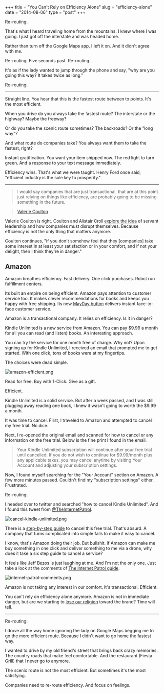 +++
title = "You Can't Rely on Efficiency Alone"
slug = "efficiency-alone"
date = "2014-08-06"
type = "post"
+++ 


Re-routing. 

That's what I heard traveling home from the mountains. I knew where I was going. I just got off the interstate and was headed home. 

Rather than turn off the Google Maps app, I left it on. And it didn't agree with me. 

Re-routing. Five seconds past. Re-routing.  

It's as if the lady wanted to jump through the phone and say, "why are you going this way? It takes twice as long." 

Re-routing. 

* * * 

Straight line. You hear that this is the fastest route between to points. It's the most efficient. 

When you drive do you always take the fastest route? The interstate or the highway? Maybe the freeway? 

Or do you take the scenic route sometimes? The backroads? Or the "long way"?

And what route do companies take? You always want them to take the fastest, right? 

Instant gratification. You want your item shipped now. The red light to turn green. And a response to your text message immediately. 

Efficiency wins. That's what we were taught. Henry Ford once said, "efficient industry is the sole key to prosperity."

* * * 

> I would say companies that are just transactional, that are at this point just relying on things like efficiency, are probably going to be missing something in the future.

> [Valerie Coulton](http://people.hotdogsandeggs.com/valerie-coulton) 

Valerie Coulton is right. Coulton and Alistair Croll [explore the idea](http://tiltthewindmill.com/innovation-culture-and-design-valerie-coulton/) of servant leadership and how companies must disrupt themselves. Because efficiency is not the only thing that matters anymore. 

Coulton continues, "if you don't somehow feel that they [companies] take some interest in at least your satisfaction or in your comfort, and if not your delight, then I think they're in danger." 

## Amazon 

Amazon breathes efficiency. Fast delivery. One click purchases. Robot run fulfillment centers. 

Its built an empire on being efficient. Amazon pays attention to customer service too. It makes clever recommendations for books and keeps you happy with free shipping. Its new [MayDay button](http://www.amazon.com/gp/help/customer/display.html?nodeId=201349900) delivers instant face-to-face customer service. 

Amazon is a transactional company. It relies on efficiency. Is it in danger? 

Kindle Unlimited is a new service from Amazon. You can pay $9.99 a month for all you can read (and listen) books. An interesting approach. 

You can try the service for one month free of charge. Why not? Upon signing up for Kindle Unlimited, I received an email that prompted me to get started. With one click, tons of books were at my fingertips. 

The choices were dead simple. 

![amazon-efficient.png](https://draftin.com:443/images/18685?token=8J6Fd-hTBkidDDJLvZls_QJA9X_e_CL1IrxQjQ73ds588H70s_ZSzxmoOn5nolrSyELT4syx7p5-flJuMy1Xeec)  

Read for free. Buy with 1-Click. Give as a gift. 

Efficient. 

Kindle Unlimited is a solid service. But after a week passed, and I was still plugging away reading one book, I knew it wasn't going to worth the $9.99 a month. 

It was time to cancel. First, I traveled to Amazon and attempted to cancel my free trial. No dice.

Next, I re-opened the original email and scanned for how to cancel or any information on the free trial. Below is the fine print I found in the email. 

> Your Kindle Unlimited subscription will continue after your free trial until cancelled. If you do not wish to continue for $9.99/month plus any applicable taxes, you may cancel anytime by visiting Your Account and adjusting your subscription settings.

Now, I found myself searching for the "Your Account" section on Amazon. A few more minutes passed. Couldn't find my "subscription settings" either. Frustrated. 

Re-routing. 

I headed over to twitter and searched "how to cancel Kindle Unlimited". And I found this tweet from [@TheInternetPatrol](https://twitter.com/InternetPatrol). 

![cancel-kindle-unlimited.png](https://draftin.com:443/images/18687?token=uDIi07KqM9uG_GiNyfkGuoq8Y8Iyh5F6SkZRWpadAeL4W2nNAmPmrS0BJkbevKmFisfQj3VzA2bdmYHEMyIgED0) 

There is a [step-by-step guide](http://www.theinternetpatrol.com/how-to-cancel-the-kindle-unlimited-service-on-amazon/?utm_source=dlvr.it&utm_medium=twitter) to cancel this free trial. That's absurd. A company that turns complicated into simple fails to make it easy to cancel. 

I know, that's Amazon doing their job. But bullshit. If Amazon can make me buy something in one click and deliver something to me via a drone, why does it take a six step guide to cancel a service? 

It feels like Jeff Bezos is just laughing at me. And I'm not the only one. Just take a look at the comments of [The Internet Patrol guide](http://www.theinternetpatrol.com/how-to-cancel-the-kindle-unlimited-service-on-amazon/?utm_source=dlvr.it&utm_medium=twitter). 

![internet-patrol-comments.png](https://draftin.com:443/images/18689?token=rnW4Q6fD1M-6nLwj2DDoXi_kaiYkmhMw0MCNmZSaERKk7Up7FasRMMFoGOL2JgrCDHRCIlFrYfGer0LLefieU1w) 

Amazon is not taking any interest in our comfort. It's transactional. Efficient. 

You can't rely on efficiency alone anymore. Amazon is not in immediate danger, but are we starting to [lose our religion](http://stratechery.com/2014/losing-amazon-religion/?utm_content=buffer20231&utm_medium=social&utm_source=twitter.com&utm_campaign=buffer) toward the brand? Time will tell. 

* * * 

Re-routing. 

I drove all the way home ignoring the lady on Google Maps begging me to go the more efficient route. Because I didn't want to go home the fastest way. 

I wanted to drive by my old friend's street that brings back crazy memories. The country roads that make feel comfortable. And the restaurant (Fiesta Grill) that I never go to anymore. 

The scenic route is not the most efficient. But sometimes it's the most satisfying. 

Companies need to re-route efficiency. And focus on feelings. 

